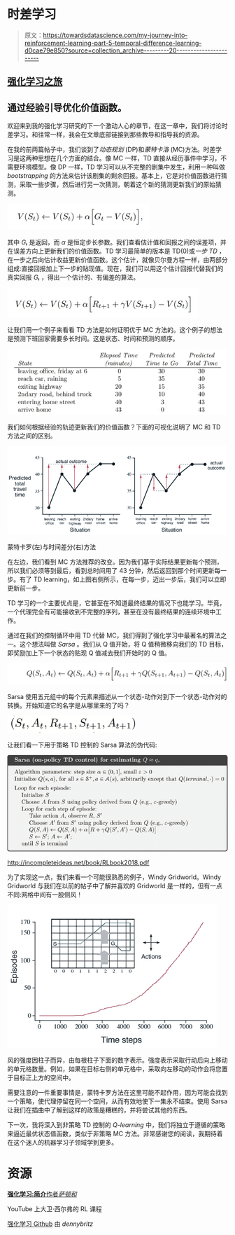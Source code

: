 # 时差学习

> 原文：<https://towardsdatascience.com/my-journey-into-reinforcement-learning-part-5-temporal-difference-learning-d0cae79e850?source=collection_archive---------20----------------------->

## [强化学习之旅](https://towardsdatascience.com/tagged/a-journey-into-r-l)

## 通过经验引导优化价值函数。

欢迎来到我的强化学习研究的下一个激动人心的章节，在这一章中，我们将讨论时差学习。和往常一样，我会在文章底部链接到那些教导和指导我的资源。

在我的前两篇帖子中，我们谈到了*动态规划* (DP)和*蒙特卡洛* (MC)方法。时差学习是这两种思想在几个方面的结合。像 MC 一样，TD 直接从经历事件中学习，不需要环境模型。像 DP 一样，TD 学习可以从不完整的剧集中发生，利用一种叫做 *bootstrapping* 的方法来估计该剧集的剩余回报。基本上，它是对价值函数进行猜测，采取一些步骤，然后进行另一次猜测，朝着这个新的猜测更新我们的原始猜测。

![](img/719f01ec4287d1c67b46894f291e68c5.png)

其中 *Gₜ* 是返回，而 *α* 是恒定步长参数。我们查看估计值和回报之间的误差项，并在误差方向上更新我们的价值函数。TD 学习最简单的版本是 TD(0)或*一步 TD* ，在一步之后向估计收益更新价值函数。这个估计，就像贝尔曼方程一样，由两部分组成:直接回报加上下一步的贴现值。现在，我们可以用这个估计回报代替我们的真实回报 *Gₜ* ，得出一个估计的、有偏差的算法。

![](img/aac28ad78aef9aa8149b5f6d7c8c1109.png)

让我们用一个例子来看看 TD 方法是如何证明优于 MC 方法的。这个例子的想法是预测下班回家需要多长时间。这是状态、时间和预测的顺序。

![](img/60f574c203504fc6d3481c278a6d3f10.png)

我们如何根据经验的轨迹更新我们的价值函数？下面的可视化说明了 MC 和 TD 方法之间的区别。

![](img/767228d7e6933a6b9adb196e88c3261e.png)

蒙特卡罗(左)与时间差分(右)方法

在左边，我们看到 MC 方法推荐的改变。因为我们基于实际结果更新每个预测，所以我们必须等到最后，看到总时间用了 43 分钟，然后返回到那个时间更新每一步。有了 TD learning，如上图右侧所示，在每一步，迈出一步后，我们可以立即更新前一步。

TD 学习的一个主要优点是，它甚至在不知道最终结果的情况下也能学习。毕竟，一个代理完全有可能接收到不完整的序列，甚至在没有最终结果的连续环境中工作。

通过在我们的控制循环中用 TD 代替 MC，我们得到了强化学习中最著名的算法之一。这个想法叫做 *Sarsa* 。我们从 Q 值开始，将 Q 值稍微移向我们的 TD 目标，即奖励加上下一个状态的贴现 Q 值减去我们开始时的 Q 值。

![](img/fef75ba4a52f1eec0baf338edba14d04.png)

Sarsa 使用五元组中的每个元素来描述从一个状态-动作对到下一个状态-动作对的转换。开始知道它的名字是从哪里来的了吗？

![](img/c2b7a18619722a7cf7f41a20237f5b6d.png)

让我们看一下用于策略 TD 控制的 Sarsa 算法的伪代码:

![](img/7b3e2fba72e689cd2a22b1697c5da6e2.png)

http://incompleteideas.net/book/RLbook2018.pdf

为了实现这一点，我们来看一个可能很熟悉的例子，Windy Gridworld。Windy Gridworld 与我们在以前的帖子中了解并喜欢的 Gridworld 是一样的，但有一点不同:网格中间有一股侧风！

![](img/10100f71dbf5321cbd4ef46c4e4c46e4.png)

风的强度因柱子而异，由每根柱子下面的数字表示。强度表示采取行动后向上移动的单元格数量。例如，如果在目标右侧的单元格中，采取向左移动的动作会将您置于目标正上方的空间中。

需要注意的一件重要事情是，蒙特卡罗方法在这里可能不起作用，因为可能会找到一个策略，使代理停留在同一个空间，从而有效地使下一集永不结束。使用 Sarsa 让我们在插曲中了解到这样的政策是糟糕的，并将尝试其他的东西。

下一次，我将深入到非策略 TD 控制的 *Q-learning* 中，我们将独立于遵循的策略来逼近最优状态值函数，类似于非策略 MC 方法。非常感谢您的阅读，我期待着在这个迷人的机器学习子领域学到更多。

# 资源

[**强化学习:简介**作者*萨顿和*](http://incompleteideas.net/book/RLbook2018.pdf)

YouTube 上大卫·西尔弗的 RL 课程

[强化学习 Github](https://github.com/dennybritz/reinforcement-learning) 由 *dennybritz*